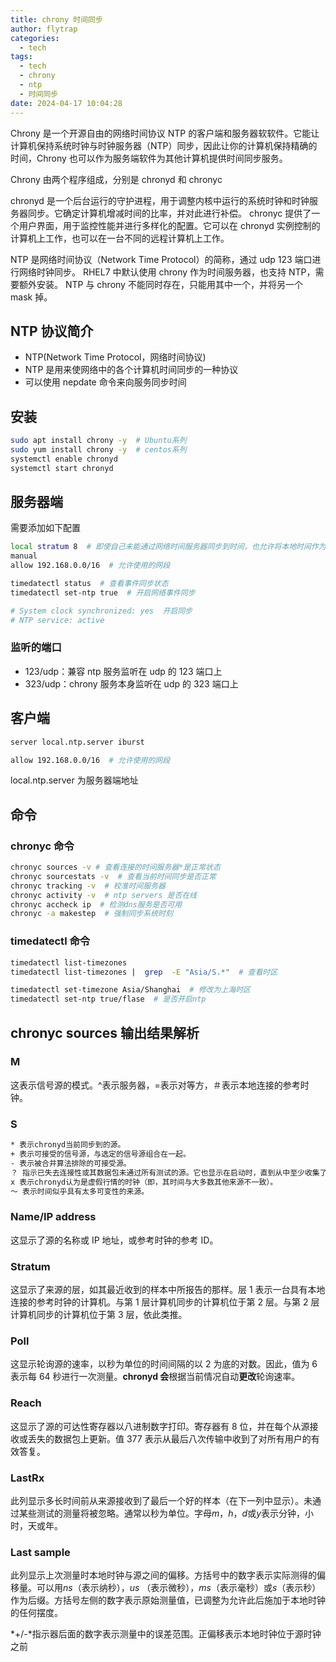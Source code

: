 ```yaml
---
title: chrony 时间同步
author: flytrap
categories:
  - tech
tags:
  - tech
  - chrony
  - ntp
  - 时间同步
date: 2024-04-17 10:04:28
---
```


Chrony 是一个开源自由的网络时间协议 NTP 的客户端和服务器软软件。它能让计算机保持系统时钟与时钟服务器（NTP）同步，因此让你的计算机保持精确的时间，Chrony 也可以作为服务端软件为其他计算机提供时间同步服务。

Chrony 由两个程序组成，分别是 chronyd 和 chronyc

chronyd 是一个后台运行的守护进程，用于调整内核中运行的系统时钟和时钟服务器同步。它确定计算机增减时间的比率，并对此进行补偿。
chronyc 提供了一个用户界面，用于监控性能并进行多样化的配置。它可以在 chronyd 实例控制的计算机上工作，也可以在一台不同的远程计算机上工作。

NTP 是网络时间协议（Network Time Protocol）的简称，通过 udp 123 端口进行网络时钟同步。
RHEL7 中默认使用 chrony 作为时间服务器，也支持 NTP，需要额外安装。
NTP 与 chrony 不能同时存在，只能用其中一个，并将另一个 mask 掉。

<!--more-->

## NTP 协议简介

- NTP(Network Time Protocol，网络时间协议)
- NTP 是用来使网络中的各个计算机时间同步的一种协议
- 可以使用 nepdate 命令来向服务同步时间

## 安装

```bash
sudo apt install chrony -y  # Ubuntu系列
sudo yum install chrony -y  # centos系列
systemctl enable chronyd
systemctl start chronyd
```

## 服务器端

需要添加如下配置

```bash
local stratum 8  # 即使自己未能通过网络时间服务器同步到时间，也允许将本地时间作为标准时间授时给其它客户端
manual
allow 192.168.0.0/16  # 允许使用的网段

timedatectl status  # 查看事件同步状态
timedatectl set-ntp true  # 开启网络事件同步

# System clock synchronized: yes  开启同步
# NTP service: active
```

### 监听的端口

- 123/udp：兼容 ntp 服务监听在 udp 的 123 端口上
- 323/udp：chrony 服务本身监听在 udp 的 323 端口上

## 客户端

```bash
server local.ntp.server iburst

allow 192.168.0.0/16  # 允许使用的网段
```

local.ntp.server 为服务器端地址

## 命令

### chronyc 命令

```bash
chronyc sources -v # 查看连接的时间服务器*是正常状态
chronyc sourcestats -v  # 查看当前时间同步是否正常
chronyc tracking -v  # 校准时间服务器
chronyc activity -v  # ntp servers 是否在线
chronyc accheck ip  # 检测dns服务是否可用
chronyc -a makestep  # 强制同步系统时刻
```

### timedatectl 命令

```bash
timedatectl list-timezones
timedatectl list-timezones |  grep  -E "Asia/S.*"  # 查看时区

timedatectl set-timezone Asia/Shanghai  # 修改为上海时区
timedatectl set-ntp true/flase  # 是否开启ntp
```

## chronyc sources 输出结果解析

### M

这表示信号源的模式。^表示服务器，=表示对等方，＃表示本地连接的参考时钟。

### S

```bash
* 表示chronyd当前同步到的源。
+ 表示可接受的信号源，与选定的信号源组合在一起。
- 表示被合并算法排除的可接受源。
？ 指示已失去连接性或其数据包未通过所有测试的源。它也显示在启动时，直到从中至少收集了3个样本为止（临时状态）。
x 表示chronyd认为是虚假行情的时钟（即，其时间与大多数其他来源不一致）。
〜 表示时间似乎具有太多可变性的来源。
```

### Name/IP address

这显示了源的名称或 IP 地址，或参考时钟的参考 ID。

### Stratum

这显示了来源的层，如其最近收到的样本中所报告的那样。层 1 表示一台具有本地连接的参考时钟的计算机。与第 1 层计算机同步的计算机位于第 2 层。与第 2 层计算机同步的计算机位于第 3 层，依此类推。

### Poll

这显示轮询源的速率，以秒为单位的时间间隔的以 2 为底的对数。因此，值为 6 表示每 64 秒进行一次测量。**chronyd 会**根据当前情况自动**更改**轮询速率。

### Reach

这显示了源的可达性寄存器以八进制数字打印。寄存器有 8 位，并在每个从源接收或丢失的数据包上更新。值 377 表示从最后八次传输中收到了对所有用户的有效答复。

### LastRx

此列显示多长时间前从来源接收到了最后一个好的样本（在下一列中显示）。未通过某些测试的测量将被忽略。通常以秒为单位。字母*m*，_h_，*d*或*y*表示分钟，小时，天或年。

### Last sample

此列显示上次测量时本地时钟与源之间的偏移。方括号中的数字表示实际测得的偏移量。可以用*ns*（表示纳秒），*us* （表示微秒），_ms_（表示毫秒）或*s*（表示秒）作为后缀。方括号左侧的数字表示原始测量值，已调整为允许此后施加于本地时钟的任何摆度。

*+/-*指示器后面的数字表示测量中的误差范围。正偏移表示本地时钟位于源时钟之前
